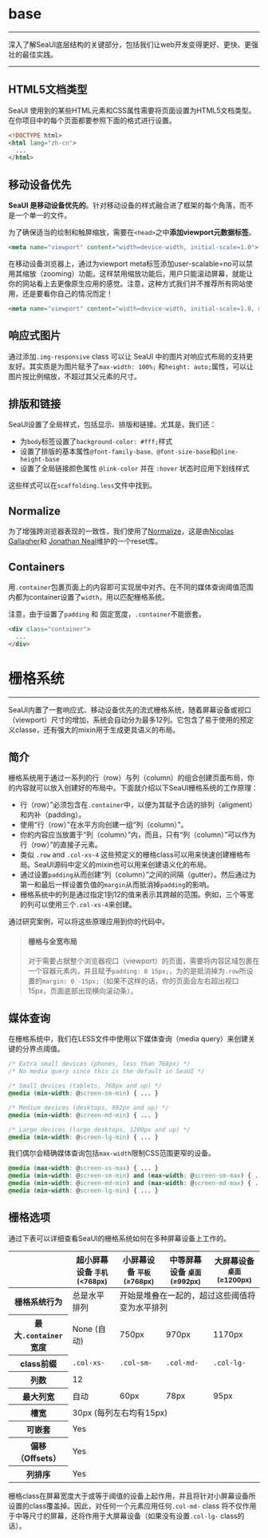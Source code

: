 # base

---

深入了解SeaUI底层结构的关键部分，包括我们让web开发变得更好、更快、更强壮的最佳实践。

---

## HTML5文档类型

SeaUI 使用到的某些HTML元素和CSS属性需要将页面设置为HTML5文档类型。在你项目中的每个页面都要参照下面的格式进行设置。

````html
<!DOCTYPE html>
<html lang="zh-cn">
  ...
</html>
````

## 移动设备优先

**SeaUI 是移动设备优先的**。针对移动设备的样式融合进了框架的每个角落，而不是一个单一的文件。

为了确保适当的绘制和触屏缩放，需要在`<head>`之中**添加viewport元数据标签**。

````html
<meta name="viewport" content="width=device-width, initial-scale=1.0">
````

在移动设备浏览器上，通过为viewport meta标签添加user-scalable=no可以禁用其缩放（zooming）功能。这样禁用缩放功能后，用户只能滚动屏幕，就能让你的网站看上去更像原生应用的感觉。注意，这种方式我们并不推荐所有网站使用，还是要看你自己的情况而定！

````html
<meta name="viewport" content="width=device-width, initial-scale=1.0, maximum-scale=1.0, user-scalable=no">
````

## 响应式图片

通过添加`.img-responsive` class 可以让 SeaUI 中的图片对响应式布局的支持更友好。其实质是为图片赋予了`max-width: 100%;` 和`height: auto;`属性，可以让图片按比例缩放，不超过其父元素的尺寸。

## 排版和链接

SeaUI设置了全局样式，包括显示、排版和链接。尤其是，我们还：

* 为`body`标签设置了`background-color: #fff;`样式
* 设置了排版的基本属性`@font-family-base、@font-size-base`和`@line-height-base`
* 设置了全局链接颜色属性 `@link-color` 并在 `:hover` 状态时应用下划线样式

这些样式可以在`scaffolding.less`文件中找到。

## Normalize

为了增强跨浏览器表现的一致性，我们使用了[Normalize](http://necolas.github.io/normalize.css/)，这是由[Nicolas Gallagher](http://twitter.com/necolas)和 [Jonathan Neal](http://twitter.com/jon_neal)维护的一个reset库。

## Containers

用`.container`包裹页面上的内容即可实现居中对齐。在不同的媒体查询阈值范围内都为container设置了`width`，用以匹配栅格系统。

注意，由于设置了`padding` 和 固定宽度，`.container`不能嵌套。

````html
<div class="container">
  ...
</div>
````

# 栅格系统

---

SeaUI内置了一套响应式、移动设备优先的流式栅格系统，随着屏幕设备或视口（viewport）尺寸的增加，系统会自动分为最多12列。它包含了易于使用的预定义classe，还有强大的mixin用于生成更具语义的布局。

## 简介

栅格系统用于通过一系列的行（row）与列（column）的组合创建页面布局，你的内容就可以放入创建好的布局中。下面就介绍以下SeaUI栅格系统的工作原理：

*   行（row）”必须包含在`.container`中，以便为其赋予合适的排列（aligment）和内补（padding）。
*   使用“行（row）”在水平方向创建一组“列（column）”。
*   你的内容应当放置于“列（column）”内，而且，只有“列（column）”可以作为行（row）”的直接子元素。
*   类似 `.row` and `.col-xs-4` 这些预定义的栅格class可以用来快速创建栅格布局。SeaUI源码中定义的mixin也可以用来创建语义化的布局。
*   通过设置`padding`从而创建“列（column）”之间的间隔（gutter）。然后通过为第一和最后一样设置负值的`margin`从而抵消掉`padding`的影响。
*   栅格系统中的列是通过指定1到12的值来表示其跨越的范围。例如，三个等宽的列可以使用三个`.col-xs-4`来创建。

通过研究案例，可以将这些原理应用到你的代码中。

> #### 栅格与全宽布局
> 对于需要占据整个浏览器视口（viewport）的页面，需要将内容区域包裹在一个容器元素内，并且赋予`padding: 0 15px;`，为的是抵消掉为`.row`所设置的`margin: 0 -15px;`（如果不这样的话，你的页面会左右超出视口15px，页面底部出现横向滚动条）。

## 媒体查询

在栅格系统中，我们在LESS文件中使用以下媒体查询（media query）来创建关键的分界点阈值。

```css
/* Extra small devices (phones, less than 768px) */
/* No media query since this is the default in SeaUI */

/* Small devices (tablets, 768px and up) */
@media (min-width: @screen-sm-min) { ... }

/* Medium devices (desktops, 992px and up) */
@media (min-width: @screen-md-min) { ... }

/* Large devices (large desktops, 1200px and up) */
@media (min-width: @screen-lg-min) { ... }
```

我们偶尔会精确媒体查询包括`max-width`限制CSS范围更窄的设备。

```css
@media (max-width: @screen-xs-max) { ... }
@media (min-width: @screen-sm-min) and (max-width: @screen-sm-max) { ... }
@media (min-width: @screen-md-min) and (max-width: @screen-md-max) { ... }
@media (min-width: @screen-lg-min) { ... }
```

## 栅格选项

通过下表可以详细查看SeaUI的栅格系统如何在多种屏幕设备上工作的。

<div class="table-responsive">
  <table class="table table-bordered table-striped">
    <thead>
      <tr>
        <th></th>
        <th>
          超小屏幕设备
          <small>手机 (&lt;768px)</small>
        </th>
        <th>
          小屏幕设备
          <small>平板 (≥768px)</small>
        </th>
        <th>
          中等屏幕设备
          <small>桌面 (≥992px)</small>
        </th>
        <th>
          大屏幕设备
          <small>桌面 (≥1200px)</small>
        </th>
      </tr>
    </thead>
    <tbody>
      <tr>
        <th>栅格系统行为</th>
        <td>总是水平排列</td>
        <td colspan="3">开始是堆叠在一起的，超过这些阈值将变为水平排列</td>
      </tr>
      <tr>
        <th>最大<code>.container</code>宽度</th>
        <td>None (自动)</td>
        <td>750px</td>
        <td>970px</td>
        <td>1170px</td>
      </tr>
      <tr>
        <th>class前缀</th>
        <td><code>.col-xs-</code></td>
        <td><code>.col-sm-</code></td>
        <td><code>.col-md-</code></td>
        <td><code>.col-lg-</code></td>
      </tr>
      <tr>
        <th>列数</th>
        <td colspan="4">12</td>
      </tr>
      <tr>
        <th>最大列宽</th>
        <td class="text-muted">自动</td>
        <td>60px</td>
        <td>78px</td>
        <td>95px</td>
      </tr>
      <tr>
        <th>槽宽</th>
        <td colspan="4">30px (每列左右均有15px)</td>
      </tr>
      <tr>
        <th>可嵌套</th>
        <td colspan="4">Yes</td>
      </tr>
      <tr>
        <th>偏移（Offsets）</th>
        <td colspan="4">Yes</td>
      </tr>
      <tr>
        <th>列排序</th>
        <td colspan="4">Yes</td>
      </tr>
    </tbody>
  </table>
</div>

栅格class在屏幕宽度大于或等于阈值的设备上起作用，并且将针对小屏幕设备所设置的class覆盖掉。因此，对任何一个元素应用任何`.col-md-` class 将不仅作用于中等尺寸的屏幕，还将作用于大屏幕设备（如果没有设置`.col-lg-` class的话）。
